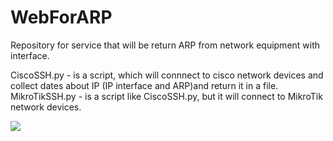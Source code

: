 # WebForARP
Repository for service that will be return ARP from network equipment with interface.

CiscoSSH.py - is a script, which will connnect to cisco network devices and collect dates about IP (IP interface and ARP)and return it in a file.  
MikroTikSSH.py - is a script like CiscoSSH.py, but it will connect to MikroTik network devices.

<img src="https://github.com/IgnilD/WebForARP/workflows/GitHubActions-WebForArp/badge.svg?branch=main"><br>
